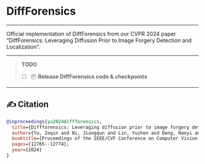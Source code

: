 # DiffForensics

---

Official implementation of DiffForensics from our CVPR 2024 paper “DiffForensics: Leveraging Diffusion Prior to Image Forgery Detection and Localization”.

---

> **TODO**
> - [ ] 📦 **Release DiffForensics code & checkpoints**


---


## ✍️ Citation
```bibtex
@inproceedings{yu2024diffforensics,
  title={Diffforensics: Leveraging diffusion prior to image forgery detection and localization},
  author={Yu, Zeqin and Ni, Jiangqun and Lin, Yuzhen and Deng, Haoyi and Li, Bin},
  booktitle={Proceedings of the IEEE/CVF Conference on Computer Vision and Pattern Recognition},
  pages={12765--12774},
  year={2024}
}

